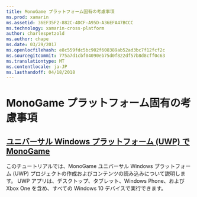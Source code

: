 ```yaml
---
title: MonoGame プラットフォーム固有の考慮事項
ms.prod: xamarin
ms.assetid: 36EF35F2-882C-4DCF-A95D-A36EFA47BCCC
ms.technology: xamarin-cross-platform
author: charlespetzold
ms.author: chape
ms.date: 03/29/2017
ms.openlocfilehash: e8c559fdc5bc902f608389ab52ad3bc7f12fcf2c
ms.sourcegitcommit: 775a7d1cbf04090eb75d0f822df57b8d8cff0c63
ms.translationtype: MT
ms.contentlocale: ja-JP
ms.lasthandoff: 04/18/2018
---
```

# <a name="monogame-platform-specific-considerations"></a>MonoGame プラットフォーム固有の考慮事項

## <a name="monogame-on-universal-windows-platform-uwpgraphics-gamesmonogameplatformsuwpmd"></a>[ユニバーサル Windows プラットフォーム (UWP) で MonoGame](~/graphics-games/monogame/platforms/uwp.md)

このチュートリアルでは、MonoGame ユニバーサル Windows プラットフォーム (UWP) プロジェクトの作成およびコンテンツの読み込みについて説明します。 UWP アプリは、デスクトップ、タブレット、Windows Phone、および Xbox One を含め、すべての Windows 10 デバイスで実行できます。

